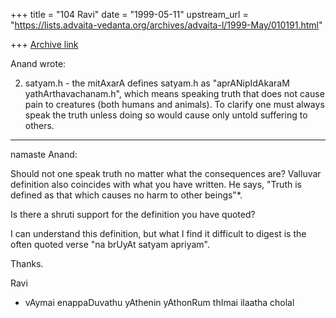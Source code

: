 +++
title = "104 Ravi"
date = "1999-05-11"
upstream_url = "https://lists.advaita-vedanta.org/archives/advaita-l/1999-May/010191.html"

+++
[Archive link](https://lists.advaita-vedanta.org/archives/advaita-l/1999-May/010191.html)

Anand wrote:

2) satyam.h - the mitAxarA defines satyam.h as
"aprANipIdAkaraM yathArthavachanam.h", which means speaking
truth that does not cause pain to creatures (both humans and
animals). To clarify one must always speak the truth unless
doing so would cause only untold suffering to others.
---

namaste Anand:

Should not one speak truth no matter what the consequences
are? Valluvar definition also coincides with what you have
written. He says, "Truth is defined as that which causes no
harm to other beings"*.

Is there a shruti support for the definition you have
quoted?

I can understand this definition, but what I find it
difficult to digest is the often quoted verse "na brUyAt
satyam apriyam".

Thanks.


Ravi

* vAymai enappaDuvathu yAthenin yAthonRum
  thImai ilaatha cholal

